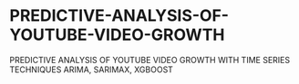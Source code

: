 # PREDICTIVE-ANALYSIS-OF-YOUTUBE-VIDEO-GROWTH
PREDICTIVE ANALYSIS OF YOUTUBE VIDEO GROWTH WITH TIME SERIES TECHNIQUES ARIMA, SARIMAX, XGBOOST
